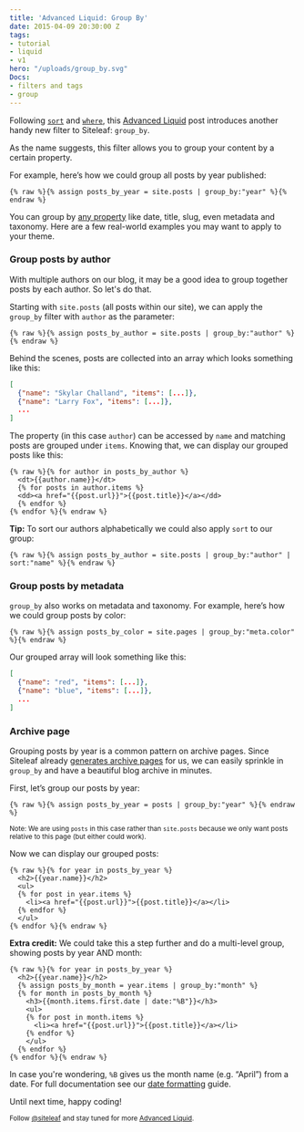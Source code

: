 ```yaml
---
title: 'Advanced Liquid: Group By'
date: 2015-04-09 20:30:00 Z
tags:
- tutorial
- liquid
- v1
hero: "/uploads/group_by.svg"
Docs:
- filters and tags
- group
---
```


Following [`sort`](/blog/advanced-liquid-sort/) and [`where`](/blog/advanced-liquid-where/), this [Advanced Liquid](/blog/tags/liquid) post introduces another handy new filter to Siteleaf: `group_by`.

As the name suggests, this filter allows you to group your content by a certain property. 

For example, here’s how we could group all posts by year published:

```liquid
{% raw %}{% assign posts_by_year = site.posts | group_by:"year" %}{% endraw %}
```

You can group by [any property](http://v1.siteleaf.com/help/themes/variables/content/) like date, title, slug, even metadata and taxonomy. Here are a few real-world examples you may want to apply to your theme.


### Group posts by author

With multiple authors on our blog, it may be a good idea to group together posts by each author. So let's do that.

Starting with `site.posts` (all posts within our site), we can apply the `group_by` filter with `author` as the parameter:

```liquid
{% raw %}{% assign posts_by_author = site.posts | group_by:"author" %}{% endraw %}
```

Behind the scenes, posts are collected into an array which looks something like this:

```json
[
  {"name": "Skylar Challand", "items": [...]},
  {"name": "Larry Fox", "items": [...]},
  ...
]
```

The property (in this case `author`) can be accessed by `name` and matching posts are grouped under `items`. Knowing that, we can display our grouped posts like this:

```liquid
{% raw %}{% for author in posts_by_author %}
  <dt>{{author.name}}</dt>
  {% for posts in author.items %}
  <dd><a href="{{post.url}}">{{post.title}}</a></dd>
  {% endfor %}
{% endfor %}{% endraw %}
```

**Tip:** To sort our authors alphabetically we could also apply `sort` to our group:

```liquid
{% raw %}{% assign posts_by_author = site.posts | group_by:"author" | sort:"name" %}{% endraw %}
```

### Group posts by metadata

`group_by` also works on metadata and taxonomy. For example, here’s how we could group posts by color:

```liquid
{% raw %}{% assign posts_by_color = site.pages | group_by:"meta.color" %}{% endraw %}
```

Our grouped array will look something like this:

```json
[
  {"name": "red", "items": [...]},
  {"name": "blue", "items": [...]},
  ...
]
```

### Archive page

Grouping posts by year is a common pattern on archive pages. Since Siteleaf already [generates archive pages](http://v1.siteleaf.com/help/themes/naming-your-files/) for us, we can easily sprinkle in `group_by` and have a beautiful blog archive in minutes.

First, let’s group our posts by year:

```liquid
{% raw %}{% assign posts_by_year = posts | group_by:"year" %}{% endraw %}
```

<small>Note: We are using `posts` in this case rather than `site.posts` because we only want posts relative to this page (but either could work).</small>

Now we can display our grouped posts:

```liquid
{% raw %}{% for year in posts_by_year %}
  <h2>{{year.name}}</h2>
  <ul>
  {% for post in year.items %}
    <li><a href="{{post.url}}">{{post.title}}</a></li>
  {% endfor %}
  </ul>
{% endfor %}{% endraw %}
```

**Extra credit:** We could take this a step further and do a multi-level group, showing posts by year AND month:

```liquid
{% raw %}{% for year in posts_by_year %}
  <h2>{{year.name}}</h2>
  {% assign posts_by_month = year.items | group_by:"month" %}
  {% for month in posts_by_month %}
    <h3>{{month.items.first.date | date:"%B"}}</h3>
    <ul>
    {% for post in month.items %}
      <li><a href="{{post.url}}">{{post.title}}</a></li>
    {% endfor %}
    </ul>
  {% endfor %}
{% endfor %}{% endraw %}
```

In case you're wondering, `%B` gives us the month name (e.g. “April”) from a date. For full documentation see our [date formatting](http://v1.siteleaf.com/help/themes/filters-and-tags/date-formating) guide.

Until next time, happy coding!

<small>Follow [@siteleaf](http://twitter.com/siteleaf) and stay tuned for more [Advanced Liquid](/blog/tags/liquid).</small>
